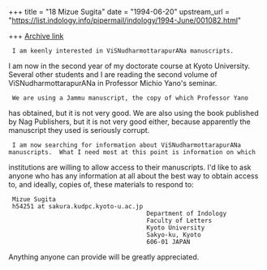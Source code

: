 +++
title = "18 Mizue Sugita"
date = "1994-06-20"
upstream_url = "https://list.indology.info/pipermail/indology/1994-June/001082.html"

+++
[Archive link](https://list.indology.info/pipermail/indology/1994-June/001082.html)


     I am keenly interested in ViSNudharmottarapurANa manuscripts.  
I am now in the second year of my doctorate course at Kyoto University.
Several other students and I are reading the second volume of 
ViSNudharmottarapurANa in Professor Michio Yano's seminar.

     We are using a Jammu manuscript, the copy of which Professor Yano 
has obtained, but it is not very good. We are also using the book 
published by Nag Publishers, but it is not very good either, because 
apparently the manuscript they used is seriously corrupt. 

     I am now searching for information about ViSNudharmottarapurANa            manuscripts.  What I need most at this point is information on which 
institutions are willing to allow access to their manuscripts.  I'd like 
to ask anyone who has any information at all about the best way to obtain 
access to, and ideally, copies of, these materials to respond to:

     Mizue Sugita
     h54251 at sakura.kudpc.kyoto-u.ac.jp
                                          Department of Indology
                                          Faculty of Letters
                                          Kyoto University
                                          Sakyo-ku, Kyoto
                                          606-01 JAPAN

Anything anyone can provide will be greatly appreciated.  





